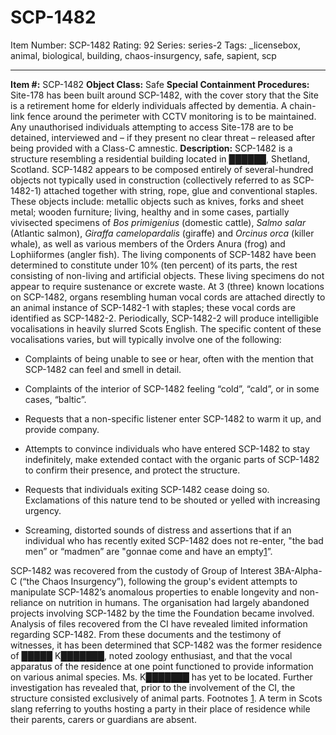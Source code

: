 # SCP-1482
Item Number: SCP-1482
Rating: 92
Series: series-2
Tags: _licensebox, animal, biological, building, chaos-insurgency, safe, sapient, scp

---

**Item #:** SCP-1482
**Object Class:** Safe
**Special Containment Procedures:** Site-178 has been built around SCP-1482, with the cover story that the Site is a retirement home for elderly individuals affected by dementia. A chain-link fence around the perimeter with CCTV monitoring is to be maintained. Any unauthorised individuals attempting to access Site-178 are to be detained, interviewed and – if they present no clear threat – released after being provided with a Class-C amnestic.
**Description:** SCP-1482 is a structure resembling a residential building located in ██████, Shetland, Scotland.
SCP-1482 appears to be composed entirely of several-hundred objects not typically used in construction (collectively referred to as SCP-1482-1) attached together with string, rope, glue and conventional staples. These objects include: metallic objects such as knives, forks and sheet metal; wooden furniture; living, healthy and in some cases, partially vivisected specimens of _Bos primigenius_ (domestic cattle), _Salmo salar_ (Atlantic salmon), _Giraffa camelopardalis_ (giraffe) and _Orcinus orca_ (killer whale), as well as various members of the Orders Anura (frog) and Lophiiformes (angler fish). The living components of SCP-1482 have been determined to constitute under 10% (ten percent) of its parts, the rest consisting of non-living and artificial objects. These living specimens do not appear to require sustenance or excrete waste.
At 3 (three) known locations on SCP-1482, organs resembling human vocal cords are attached directly to an animal instance of SCP-1482-1 with staples; these vocal cords are identified as SCP-1482-2. Periodically, SCP-1482-2 will produce intelligible vocalisations in heavily slurred Scots English. The specific content of these vocalisations varies, but will typically involve one of the following:
  * Complaints of being unable to see or hear, often with the mention that SCP-1482 can feel and smell in detail.

  * Complaints of the interior of SCP-1482 feeling “cold”, “cald”, or in some cases, “baltic”.

  * Requests that a non-specific listener enter SCP-1482 to warm it up, and provide company.

  * Attempts to convince individuals who have entered SCP-1482 to stay indefinitely, make extended contact with the organic parts of SCP-1482 to confirm their presence, and protect the structure.

  * Requests that individuals exiting SCP-1482 cease doing so. Exclamations of this nature tend to be shouted or yelled with increasing urgency.

  * Screaming, distorted sounds of distress and assertions that if an individual who has recently exited SCP-1482 does not re-enter, "the bad men” or “madmen” are "gonnae come and have an empty[1](javascript:;)”.

SCP-1482 was recovered from the custody of Group of Interest 3BA-Alpha-C (“the Chaos Insurgency”), following the group's evident attempts to manipulate SCP-1482’s anomalous properties to enable longevity and non-reliance on nutrition in humans. The organisation had largely abandoned projects involving SCP-1482 by the time the Foundation became involved.
Analysis of files recovered from the CI have revealed limited information regarding SCP-1482. From these documents and the testimony of witnesses, it has been determined that SCP-1482 was the former residence of █████ K███████, noted zoology enthusiast, and that the vocal apparatus of the residence at one point functioned to provide information on various animal species. Ms. K███████ has yet to be located.
Further investigation has revealed that, prior to the involvement of the CI, the structure consisted exclusively of animal parts.
Footnotes
[1](javascript:;). A term in Scots slang referring to youths hosting a party in their place of residence while their parents, carers or guardians are absent.